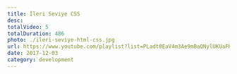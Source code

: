 ```yaml
---
title: İleri Seviye CSS
desc: 
totalVideo: 5
totalDuration: 486
photo: ./ileri-seviye-html-css.jpg
url: https://www.youtube.com/playlist?list=PLadt0EaV4m3Ae9mBaQNylUKUaFK38F4EB
date: 2017-12-03
category: development
---
```


